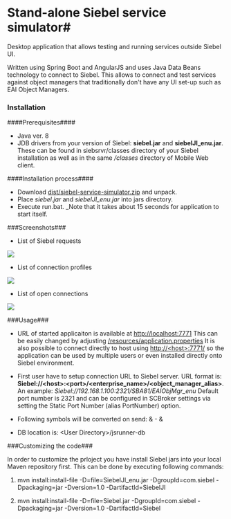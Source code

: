 # Stand-alone Siebel service simulator#

Desktop application that allows testing and running services outside Siebel UI.

Written using Spring Boot and AngularJS and uses Java Data Beans technology to connect to Siebel. This allows to connect and test services against object managers that traditionally don't have any UI set-up such as EAI Object Managers.

### Installation ###
####Prerequisites####
* Java ver. 8
* JDB drivers from your version of Siebel: **siebel.jar** and **siebelJI_enu.jar**. These can be found in siebsrvr/classes directory of your Siebel installation as well as in the same */classes* directory of Mobile Web client.

####Installation process####
* Download [dist/siebel-service-simulator.zip](https://github.com/oopyrj/siebel-service-simulator/blob/master/dist/siebel-service-simulator.rar) and unpack.
* Place *siebel.jar* and *siebelJI_enu.jar* into jars directory.
* Execute run.bat. _Note that it takes about 15 seconds for application to start itself.

###Screenshots###

* List of Siebel requests

[<img src="https://raw.githubusercontent.com/oopyrj/siebel-service-simulator/master/docs/screenshot1_preview.png">](https://raw.githubusercontent.com/oopyrj/siebel-service-simulator/master/docs/screenshot1.PNG)

* List of connection profiles

[<img src="https://raw.githubusercontent.com/oopyrj/siebel-service-simulator/master/docs/screenshot2_preview.png">](https://raw.githubusercontent.com/oopyrj/siebel-service-simulator/master/docs/screenshot2.PNG)

* List of open connections

[<img src="https://raw.githubusercontent.com/oopyrj/siebel-service-simulator/master/docs/screenshot3_preview.png">](https://raw.githubusercontent.com/oopyrj/siebel-service-simulator/master/docs/screenshot3.PNG)

###Usage###

* URL of started applicaiton is available at [http://localhost:7771](http://localhost:7771) This can be easily changed by adjusting [/resources/application.properties](https://github.com/oopyrj/siebel-service-simulator/blob/master/resources/application.properties) It is also possible to connect directly to host using [http://&lt;host&gt;:7771/](http://<host>:7771/) so the application can be used by multiple users or even installed directly onto Siebel environment.

* First user have to setup connection URL to Siebel server. URL format is: **Siebel://&lt;host&gt;:&lt;port&gt;/&lt;enterprise_name&gt;/&lt;object_manager_alias&gt;**. An example: *Siebel://192.168.1.100:2321/SBA81/EAIObjMgr_enu* Default port number is 2321 and can be configured in SCBroker settings via setting the Static Port Number (alias PortNumber) option.

* Following symbols will be converted on send: & - &amp;

* DB location is: &lt;User Directory&gt;/jsrunner-db

###Customizing the code###

In order to customize the prloject you have install Siebel jars into your local Maven repository first. 
This can be done by executing following commands:

1. mvn install:install-file -D=file=SiebelJI_enu.jar -DgroupId=com.siebel -Dpackaging=jar -Dversion=1.0 -DartifactId=SiebelJI

2. mvn install:install-file -D=file=Siebel.jar -DgroupId=com.siebel -Dpackaging=jar -Dversion=1.0 -DartifactId=Siebel
